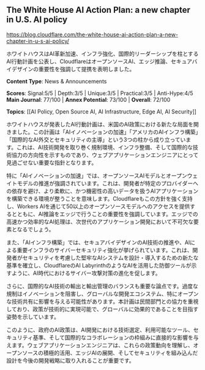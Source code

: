 ## The White House AI Action Plan: a new chapter in U.S. AI policy

https://blog.cloudflare.com/the-white-house-ai-action-plan-a-new-chapter-in-u-s-ai-policy/

ホワイトハウスはAI革新加速、インフラ強化、国際的リーダーシップを柱とするAI行動計画を公表し、CloudflareはオープンソースAI、エッジ推論、セキュアバイデザインの重要性を強調して提携を表明しました。

**Content Type**: News & Announcements

**Scores**: Signal:5/5 | Depth:3/5 | Unique:3/5 | Practical:3/5 | Anti-Hype:4/5
**Main Journal**: 77/100 | **Annex Potential**: 73/100 | **Overall**: 72/100

**Topics**: [[AI Policy, Open Source AI, AI Infrastructure, Edge AI, AI Security]]

ホワイトハウスが発表したAI行動計画は、米国のAI政策における新たな局面を開きました。この計画は「AIイノベーションの加速」「アメリカのAIインフラ構築」「国際的なAI外交とセキュリティの主導」という3つの柱から成り立っています。これは、AI技術開発を取り巻く規制環境、インフラ整備、そして国際的な技術協力の方向性を示すものであり、ウェブアプリケーションエンジニアにとって見過ごせない重要な指針となります。

特に「AIイノベーションの加速」では、オープンソースAIモデルとオープンウェイトモデルの推進が強調されています。これは、開発者が特定のプロバイダーへの依存を避け、より柔軟に、かつ機密性の高いデータを扱うAIアプリケーションを構築できる環境が整うことを意味します。Cloudflareもこの方針を強く支持し、Workers AIを通じて50以上のオープンソースモデルへのアクセスを提供するとともに、AI推論をエッジで行うことの重要性を強調しています。エッジでの高速かつ効率的なAI処理は、次世代のアプリケーション開発において不可欠な要素となるでしょう。

また、「AIインフラ構築」では、セキュアバイデザインのAI技術の推進や、AIによる重要インフラのサイバーセキュリティ強化が挙げられています。これは、開発者がセキュリティを考慮した堅牢なAIシステムを設計・導入するための新たな基準を確立し、CloudflareのAI LabyrinthのようなAIを活用した防御ツールが示すように、AI時代におけるサイバー攻撃対策の進化を促します。

さらに、国際的なAI技術の輸出と輸出管理のバランスも重要な論点です。過度な規制はイノベーションを阻害し、グローバルな開発エコシステム、特にオープンな技術共有に影響を与える可能性があります。本計画は民間部門との協力を重視しており、政策が技術的に実現可能で、グローバルに効果的であることを目指す姿勢を示しています。

このように、政府のAI政策は、AI開発における技術選定、利用可能なツール、セキュリティ基準、そして国際的なコラボレーションの枠組みに直接的な影響を与えます。ウェブアプリケーションエンジニアは、これらの政策動向を理解し、オープンソースの積極的活用、エッジAIの展開、そしてセキュリティを組み込んだ設計を今後の開発戦略に取り入れることが重要です。
